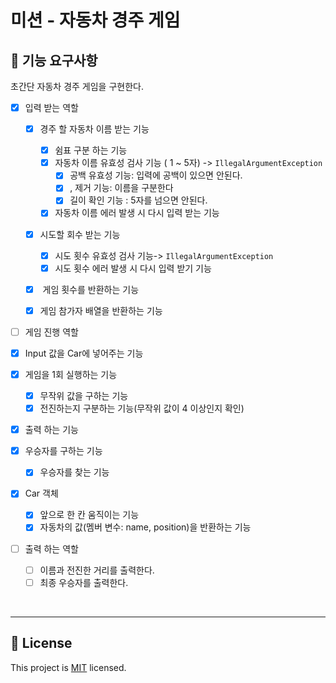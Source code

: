 # 미션 - 자동차 경주 게임

## 🚀 기능 요구사항

초간단 자동차 경주 게임을 구현한다.

- [x] 입력 받는 역할

  - [x] 경주 할 자동차 이름 받는 기능
    - [x] 쉼표 구분 하는 기능
    - [x] 자동차 이름 유효성 검사 기능 ( 1 ~ 5자) ->  `IllegalArgumentException`
      - [x] 공백 유효성 기능: 입력에 공백이 있으면 안된다.
      - [x] , 제거 기능: 이름을 구분한다
      - [x] 길이 확인 기능 : 5자를 넘으면 안된다.
    - [x] 자동차 이름 에러 발생 시  다시 입력 받는 기능
  - [x] 시도할 회수 받는 기능
    - [x] 시도 횟수 유효성 검사 기능->  `IllegalArgumentException`
    - [x] 시도 횟수 에러 발생 시 다시 입력 받기 기능
  - [x]  게임 횟수를 반환하는 기능
  - [x]  게임 참가자 배열을 반환하는 기능

  

- [ ]  게임 진행 역할

  - [x] Input 값을 Car에 넣어주는 기능
  - [x] 게임을 1회 실행하는 기능
    - [x] 무작위 값을 구하는 기능
    - [x] 전진하는지 구분하는 기능(무작위 값이 4 이상인지 확인)
  - [x] 출력 하는 기능 
  - [x] 우승자를 구하는 기능
    - [x] 우승자를 찾는 기능

- [x] Car 객체

  - [x] 앞으로 한 칸 움직이는 기능
  - [x] 자동차의 값(멤버 변수: name, position)을 반환하는 기능

- [ ] 출력 하는 역할

  - [ ] 이름과 전진한 거리를 출력한다.
  - [ ] 최종 우승자를 출력한다.

<br>



---

## 📝 License

This project is [MIT](https://github.com/woowacourse/java-racingcar-precourse/blob/master/LICENSE) licensed.
